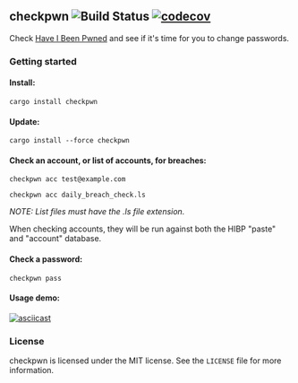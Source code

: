 ## checkpwn ![Build Status](https://travis-ci.org/brycx/checkpwn.svg?branch=master) [![codecov](https://codecov.io/gh/brycx/checkpwn/branch/master/graph/badge.svg)](https://codecov.io/gh/brycx/checkpwn)
Check [Have I Been Pwned](https://haveibeenpwned.com/) and see if it's time for you to change passwords.


### Getting started

#### Install:
```
cargo install checkpwn
```

#### Update:
```
cargo install --force checkpwn
```

#### Check an account, or list of accounts, for breaches:
```
checkpwn acc test@example.com
```

```
checkpwn acc daily_breach_check.ls
```

_NOTE: List files must have the .ls file extension._

When checking accounts, they will be run against both the HIBP "paste" and "account" database.

#### Check a password:
```
checkpwn pass
```

#### Usage demo:

[![asciicast](https://asciinema.org/a/2LfYpj7V86CjbAB4tc2WcgJP6.png)](https://asciinema.org/a/2LfYpj7V86CjbAB4tc2WcgJP6)


### License
checkpwn is licensed under the MIT license. See the `LICENSE` file for more information.
